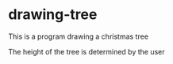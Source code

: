 # drawing-tree
This is a program drawing a christmas tree

The height of the tree is determined by the user
